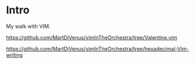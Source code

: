 # Intro

My walk with VIM.

https://github.com/MartDiVenus/vimInTheOrchestra/tree/Valentine.vim

https://github.com/MartDiVenus/vimInTheOrchestra/tree/hexadecimal-Vim-writing
